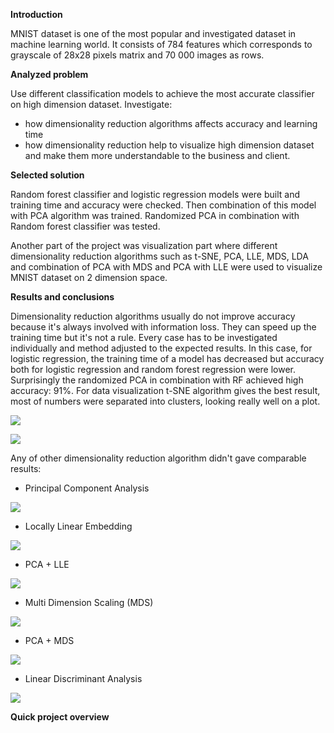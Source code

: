 **Introduction**

MNIST dataset is one of the most popular and investigated dataset in machine learning world. It consists of 784 features
which corresponds to grayscale of 28x28 pixels matrix and 70 000 images as rows.


**Analyzed problem**

Use different classification models to achieve the most accurate classifier on high dimension dataset. 
Investigate:
- how dimensionality reduction algorithms affects accuracy and learning time
- how dimensionality reduction help to visualize high dimension dataset and make them more understandable
 to the business and client.


**Selected solution**

Random forest classifier and logistic regression models were built and training time and accuracy were checked.
Then combination of this model with PCA algorithm was trained.
Randomized PCA in combination with Random forest classifier was tested.

Another part of the project was visualization part where different dimensionality reduction algorithms such as t-SNE, 
PCA, LLE, MDS, LDA and combination of PCA with MDS and PCA with LLE were used to visualize
MNIST dataset on 2 dimension space.


**Results and conclusions**

Dimensionality reduction algorithms usually do not improve accuracy because it's always involved with information loss.
They can speed up the training time but it's not a rule. Every case has to be investigated individually and method
adjusted to the expected results.
In this case, for logistic regression, the training time  of a model has decreased but accuracy both for logistic
regression and random forest regression were lower.
Surprisingly the randomized PCA in combination with RF achieved high accuracy: 91%.
For data visualization t-SNE  algorithm gives the best result, most of numbers were separated into clusters, looking
really well on a plot.

![](Images_DM/tSNE.PNG)

![](Images_DM/tSNE_numbers.PNG)

Any of other dimensionality reduction algorithm didn't gave comparable results:

- Principal Component Analysis

![](Images_DM/PCA.PNG)

- Locally Linear Embedding

![](Images_DM/LLE.PNG)

- PCA + LLE

![](Images_DM/PCA_LLE.PNG)

- Multi Dimension Scaling (MDS)

![](Images_DM/MDS.PNG)

- PCA + MDS

![](Images_DM/PCA_MDS.PNG)

 - Linear Discriminant Analysis
 
 ![](Images_DM/LDS.PNG)












**Quick project overview**





